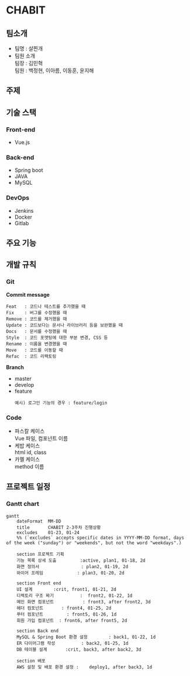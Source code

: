 # CHABIT

## 팀소개

- 팀명 : 살찐개
- 팀원 소개  
   팀장 : 김민혁  
   팀원 : 백정현, 이아름, 이동훈, 윤지해

## 주제

## 기술 스택

### Front-end

- Vue.js

### Back-end

- Spring boot
- JAVA
- MySQL

### DevOps

- Jenkins
- Docker
- Gitlab

## 주요 기능

## 개발 규칙

### Git

**Commit message**

```
Feat   : 코드나 테스트를 추가했을 때
Fix    : 버그를 수정했을 때
Remove : 코드를 제거했을 때
Update : 코드보다는 문서나 라이브러리 등을 보완했을 때
Docs   : 문서를 수정했을 때
Style  : 코드 포맷팅에 대한 부분 변경, CSS 등
Rename : 이름을 변경했을 때
Move   : 코드를 이동할 때
Refac  : 코드 리팩토링
```

**Branch**

- master
- develop
- feature
  ```
  예시) 로그인 기능의 경우 : feature/login
  ```

### Code

- 파스칼 케이스  
   Vue 파일, 컴포넌트 이름
- 케밥 케이스  
   html id, class
- 카멜 케이스  
   method 이름

## 프로젝트 일정

### Gantt chart

```mermaid
gantt
    dateFormat  MM-DD
    title       CHABIT 2-3주차 진행상황
    excludes    01-23, 01-24
    %% (`excludes` accepts specific dates in YYYY-MM-DD format, days of the week ("sunday") or "weekends", but not the word "weekdays".)

    section 프로젝트 기획
    기능 목록 상세 도출			:active, plan1, 01-18, 2d
    화면 정의서				  : plan2, 01-19, 2d
    와이어 프레임             : plan3, 01-20, 2d

	section Front end
    UI 설계      	 :crit, front1, 01-21, 2d
    디렉토리 구조 짜기		  	:  front2, 01-22, 1d
    메인 화면 컴포넌트		 	 : front3, after front2, 3d
    헤더 컴포넌트   	  : front4, 01-25, 2d
    푸터 컴포넌트         : front5, 01-26, 1d
    회원 가입 컴포넌트  : front6, after front5, 2d

    section Back end
    MySQL & Spring Boot 환경 설정     	 : back1, 01-22, 1d
    ER 다이어그램 작성     	 : back2, 01-25, 1d
    DB 테이블 설계		:crit, back3, after back2, 3d

    section 배포
    AWS 설정 및 배포 환경 설정 :    deploy1, after back3, 1d
```
